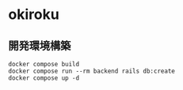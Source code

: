 # okiroku

## 開発環境構築

```
docker compose build
docker compose run --rm backend rails db:create
docker compose up -d
```
